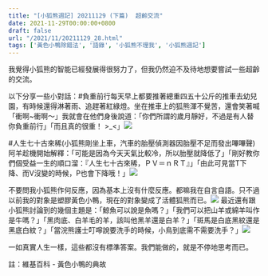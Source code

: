 ```yaml
---
title: "[小狐熊週記] 20211129 (下篇)  超齡交流"
date: 2021-11-29T00:00:00+0800
draft: false
url: "/2021/11/20211129_28.html"
tags: ['黃色小鴨除錯法', '語錄', '小狐熊不理我', '小狐熊週記']
---
```


我覺得小狐熊的智能已經發展得很努力了，但我仍然迫不及待地想要嘗試一些超齡的交流。

以下分享一些小對話：#負重前行每天早上都要推著總重四五十公斤的推車去幼兒園，有時候還得淋著雨、追趕著紅綠燈。坐在推車上的狐熊渾不覺苦，還會笑著喊「衝啊~衝啊～」我就會在他們身後說道：「你們所謂的歲月靜好，不過是有人替你負重前行」「而且真的很重！ >_<」![](https://blogger.googleusercontent.com/img/b/R29vZ2xl/AVvXsEjrMHUp_aVb3XmPYybuEnqOgah-T2JlRpTnV43Rv9j4c-DEESXwshrGaYAX2PsfBAOdg33P6dr7dlx8cY6AiGiXMnpaq-j3yHVtv-Czs4cKucCGzzdUjVIcl3iKYqarI94C7koUzDFRN3Q/w400-h244/image.png)

#人生七十古來稀(小狐熊剛坐上車，汽車的胎壓偵測器因胎壓不足而發出嗶嗶聲)阿羊趁機開始解釋：「可能是因為今天天氣比較冷，所以胎壓就降低了」「剛好教你們個受益一生的順口溜：『人生七十古來稀，ＰＶ＝ｎＲＴ』」「由此可見當T下降、而V沒變的時候，P也會下降哦！」![](https://blogger.googleusercontent.com/img/b/R29vZ2xl/AVvXsEitMVeBOgsueK6vUwoK26n0uLdv9kEoxalUsi0f82pS4O0zq5p_sW4rp5zbT7r8TEEWu3qtD3ozwoPM1Ssyb89JxJEJeZMLRyiZ16FqLWxrjM2glCtqFC1XHQaCE_XBZ-fcNGm2Czsh1gI/w343-h400/image.png)

不要問我小狐熊作何反應，因為基本上沒有什麼反應。都嘛我在自言自語。只不過以前我的對象是塑膠黃色小鴨，現在的對象變成了活體狐熊而已。![](https://blogger.googleusercontent.com/img/b/R29vZ2xl/AVvXsEi6PlJo4cICeTcSaVvQUCSI4dPb9c6kqTKtavlLjuFA73_OEyLMQjrrFrrvg3ob6qXRAOi17h7seCx_OvdkaS2NvoCoCAyo3R32Qk0YdiarmDUfZjnEyVUMOXjAyp0KvJaNxtpbtkELc48/)
最近還有跟小狐熊討論到的幾個主題是：「鯨魚可以說是魚嗎？」「我們可以把山羊或綿羊叫作是牛嗎？」「黑肉底、白羊毛的羊，該叫他黑羊還是白羊？」「斑馬是白底黑紋還是黑底白紋？」「當浣熊護士叮嚀說要洗手的時候，小鳥到底需不需要洗手？」![](https://blogger.googleusercontent.com/img/b/R29vZ2xl/AVvXsEhosnhquzfhvxZlkDU_KTtaJ6d2y2ckWIvwydQk2CNUSjx86K0Lv4WMxRSlH_dnIiAr91o6dGzlGk4T80oT1ergt2QMRH5WtOzWEhaxxfdFdLktQYHgLISMjlBsmiRbdscmfZmYEHNplGM/w360-h640/image.png)

一如真實人生一樣，這些都沒有標準答案。我們能做的，就是不停地思考而已。


註：維基百科 - 黃色小鴨的典故
